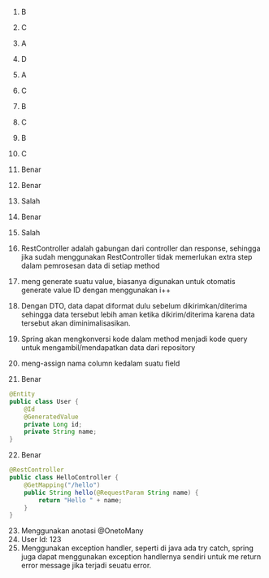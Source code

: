 1. B
2. C
3. A
4. D
5. A
6. C
7. B
8. C
9. B
10. C
11. Benar
12. Benar
13. Salah
14. Benar
15. Salah
16. RestController adalah gabungan dari controller dan response, sehingga jika sudah menggunakan RestController tidak memerlukan extra step dalam pemrosesan data di setiap method
17. meng generate suatu value, biasanya digunakan untuk otomatis generate value ID dengan menggunakan i++
18. Dengan DTO, data dapat diformat dulu sebelum dikirimkan/diterima sehingga data tersebut lebih aman ketika dikirim/diterima karena data tersebut akan diminimalisasikan.
19. Spring akan mengkonversi kode dalam method menjadi kode query untuk mengambil/mendapatkan data dari repository
20. meng-assign nama column kedalam suatu field

21. Benar

```java
@Entity
public class User {
    @Id
    @GeneratedValue
    private Long id;
    private String name;
}
```

22. Benar

```java
@RestController
public class HelloController {
    @GetMapping("/hello")
    public String hello(@RequestParam String name) {
        return "Hello " + name;
    }
}
```

23. Menggunakan anotasi @OnetoMany
24. User Id: 123
25. Menggunakan exception handler, seperti di java ada try catch, spring juga dapat menggunakan exception handlernya sendiri untuk me return error message jika terjadi seuatu error.

